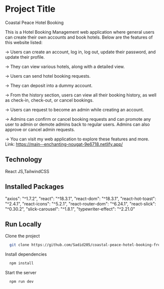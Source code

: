 
# Project Title

Coastal Peace Hotel Booking



This is a Hotel Booking Management web application where general users can create their own accounts and book hotels. Below are the features of this website listed:

→ Users can create an account, log in, log out, update their password, and update their profile.

→ They can view various hotels, along with a detailed view.

→ Users can send hotel booking requests.

→ They can deposit into a dummy account.

→ From the history section, users can view all their booking history, as well as check-in, check-out, or cancel bookings.

→ Users can request to become an admin while creating an account.

→ Admins can confirm or cancel booking requests and can promote any user to admin or demote admins back to regular users. Admins can also approve or cancel admin requests.

→ You can visit my web application to explore these features and more.
Link: https://main--enchanting-nougat-9e6718.netlify.app/
## Technology
React JS,TailwindCSS
## Installed Packages
  "axios": "^1.7.2",
    "react": "^18.3.1",
    "react-dom": "^18.3.1",
    "react-hot-toast": "^2.4.1",
    "react-icons": "^5.2.1",
    "react-router-dom": "^6.24.1",
    "react-slick": "^0.30.2",
    "slick-carousel": "^1.8.1",
    "typewriter-effect": "^2.21.0"
## Run Locally

Clone the project

```bash
  git clone https://github.com/Sadid205/coastal-peace-hotel-booking-frontend-django-final-exam.git
```


Install dependencies

```bash
  npm install
```

Start the server

```bash
  npm run dev
```

